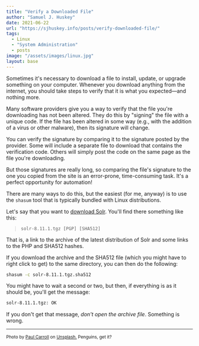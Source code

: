 ```yaml
---
title: "Verify a Downloaded File"
author: "Samuel J. Huskey"
date: 2021-06-22
url: "https://sjhuskey.info/posts/verify-downloaded-file/"
tags:
  - Linux
  - "System Administration"
  - posts
image: "/assets/images/linux.jpg"
layout: base
---
```


Sometimes it's necessary to download a file to install, update, or upgrade something on your computer. Whenever you download anything from the internet, you should take steps to verify that it is what you expected—and nothing more.

Many software providers give you a way to verify that the file you're downloading has not been altered. They do this by "signing" the file with a unique code. If the file has been altered in some way (e.g., with the addition of a virus or other malware), then its signature will change.

You can verify the signature by comparing it to the signature posted by the provider. Some will include a separate file to download that contains the verification code. Others will simply post the code on the same page as the file you're downloading.

But those signatures are really long, so comparing the file's signature to the one you copied from the site is an error-prone, time-consuming task. It's a perfect opportunity for automation!

There are many ways to do this, but the easiest (for me, anyway) is to use the `shasum` tool that is typically bundled with Linux distributions.

Let's say that you want to [download Solr](https://solr.apache.org/downloads.html). You'll find there something like this:

> `solr-8.11.1.tgz [PGP] [SHA512]`

That is, a link to the archive of the latest distribution of Solr and some links to the PHP and SHA512 hashes.

If you download the archive and the SHA512 file (which you might have to right click to get) to the same directory, you can then do the following:

```bash
shasum -c solr-8.11.1.tgz.sha512
```

You might have to wait a second or two, but then, if everything is as it should be, you'll get the message:

```bash
solr-8.11.1.tgz: OK
```

If you don't get that message, _don't open the archive file_. Something is wrong.

<hr />
<span style="font-size:smaller">Photo by <a href="https://unsplash.com/@mudmanuk?utm_source=unsplash&utm_medium=referral&utm_content=creditCopyText">Paul Carroll</a> on <a href="https://unsplash.com/s/photos/penguin?utm_source=unsplash&utm_medium=referral&utm_content=creditCopyText">Unsplash.</a> Penguins, get it?</span>
